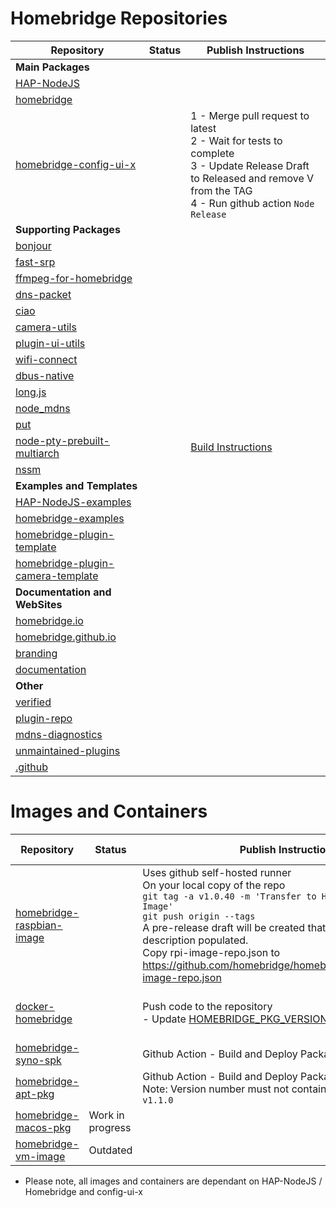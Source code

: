 # Homebridge Repositories

| Repository | Status | Publish Instructions |
|------------|-------------|-------------|
| **Main Packages** 
| [HAP-NodeJS](https://github.com/homebridge/HAP-NodeJS) |
| [homebridge](https://github.com/homebridge/homebridge) |
| [homebridge-config-ui-x](https://github.com/homebridge/homebridge-config-ui-x) | | 1 - Merge pull request to latest<BR>2 - Wait for tests to complete<BR>3 - Update Release Draft to Released and remove V from the TAG<BR>4 - Run github action `Node Release` |
| **Supporting Packages** 
| [bonjour](https://github.com/homebridge/bonjour) |
| [fast-srp](https://github.com/homebridge/fast-srp) |
| [ffmpeg-for-homebridge](https://github.com/homebridge/ffmpeg-for-homebridge) |
| [dns-packet](https://github.com/homebridge/dns-packet) |
| [ciao](https://github.com/homebridge/ciao) |
| [camera-utils](https://github.com/homebridge/camera-utils) |
| [plugin-ui-utils](https://github.com/homebridge/plugin-ui-utils) |
| [wifi-connect](https://github.com/homebridge/wifi-connect) |
| [dbus-native](https://github.com/homebridge/dbus-native) |
| [long.js](https://github.com/homebridge/long.js) |
| [node_mdns](https://github.com/homebridge/node_mdns) |
| [put](https://github.com/homebridge/put) |
| [node-pty-prebuilt-multiarch](https://github.com/homebridge/node-pty-prebuilt-multiarch)| | [Build Instructions](https://github.com/homebridge/node-pty-prebuilt-multiarch#build--package)
| [nssm](https://github.com/homebridge/nssm) ||
| **Examples and Templates**
| [HAP-NodeJS-examples](https://github.com/homebridge/HAP-NodeJS-examples) |
| [homebridge-examples](https://github.com/homebridge/homebridge-examples) |
| [homebridge-plugin-template](https://github.com/homebridge/homebridge-plugin-template) |
| [homebridge-plugin-camera-template](https://github.com/homebridge/homebridge-plugin-camera-template) |
| **Documentation and WebSites**
| [homebridge.io](https://github.com/homebridge/homebridge.io) |
| [homebridge.github.io](https://github.com/homebridge/homebridge.github.io) |
| [branding](https://github.com/homebridge/branding) |
| [documentation](https://github.com/homebridge/documentation) |
| **Other** 
| [verified](https://github.com/homebridge/verified) |
| [plugin-repo](https://github.com/homebridge/plugin-repo) |
| [mdns-diagnostics](https://github.com/homebridge/mdns-diagnostics) |
| [unmaintained-plugins](https://github.com/homebridge/unmaintained-plugins) |
| [.github](https://github.com/homebridge/.github) |

# Images and Containers

| Repository | Status | Publish Instructions | Unique Dependencies*
|-|-|-|-|
| [homebridge-raspbian-image](https://github.com/homebridge/homebridge-raspbian-image) | | Uses github self-hosted runner<br>On your local copy of the repo<BR>`git tag -a v1.0.40 -m 'Transfer to Homebridge and Refresh Image'`<BR>`git push origin --tags`<br>A pre-release draft will be created that needs the Release description populated.<br>Copy rpi-image-repo.json to https://github.com/homebridge/homebridge.io/src/public/rpi-image-repo.json | 
| [docker-homebridge](https://github.com/homebridge/docker-homebridge) || Push code to the repository <BR> - Update [HOMEBRIDGE_PKG_VERSION & FFMPEG_VERSION](https://github.com/homebridge/docker-homebridge/blob/31d86debf117593fdfcc0759ce35f08f27c2cd55/Dockerfile#L11-L13) | * raspbian-image<BR>* ffmpeg-for-homebridge |
| [homebridge-syno-spk](https://github.com/homebridge/homebridge-syno-spk) | | Github Action - Build and Deploy Packages| 
| [homebridge-apt-pkg](https://github.com/homebridge/homebridge-apt-pkg) | | Github Action - Build and Deploy Packages <BR>Note: Version number must not contain a v, ie `1.1.0` and not `v1.1.0`| 
| [homebridge-macos-pkg](https://github.com/homebridge/homebridge-macos-pkg) | Work in progress
| [homebridge-vm-image](https://github.com/homebridge/homebridge-vm-image) | Outdated

* Please note, all images and containers are dependant on HAP-NodeJS / Homebridge and config-ui-x

